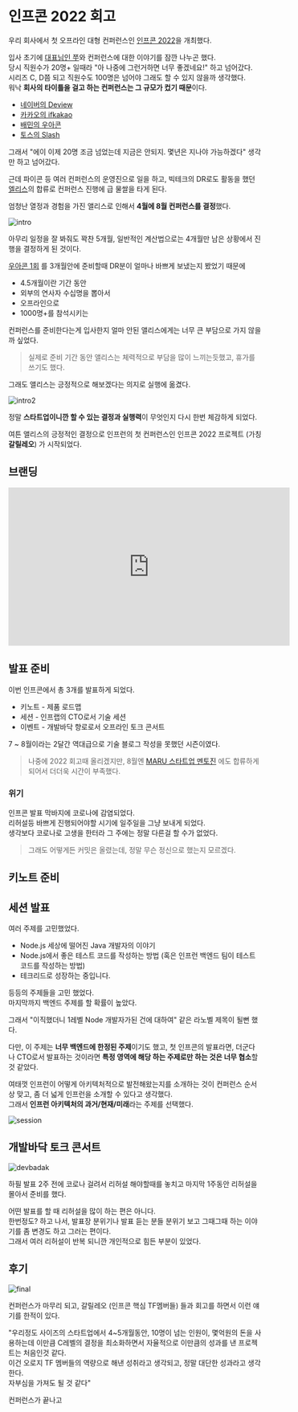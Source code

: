 # 인프콘 2022 회고

우리 회사에서 첫 오프라인 대형 컨퍼런스인 [인프콘 2022](https://infcon.day/)을 개최했다.  
  
입사 초기에 [대표님인 쭈](https://www.hyungjoo.me/category/startup/inflearn/)와 컨퍼런스에 대한 이야기를 잠깐 나누곤 했다.  
당시 직원수가 20명+ 일때라 "아 나중에 그런거하면 너무 좋겠네요!" 하고 넘어갔다.  
시리즈 C, D쯤 되고 직원수도 100명은 넘어야 그래도 할 수 있지 않을까 생각했다.  
워낙 **회사의 타이틀을 걸고 하는 컨퍼런스는 그 규모가 컸기 때문**이다.

* [네이버의 Deview](https://deview.kr/2021)
* [카카오의 ifkakao](https://if.kakao.com/)
* [배민의 우아콘](https://woowacon.com/)
* [토스의 Slash](https://toss.im/slash-21)

그래서 "에이 이제 20명 조금 넘었는데 지금은 안되지. 몇년은 지나야 가능하겠다" 생각만 하고 넘어갔다.  
  
근데 파이콘 등 여러 컨퍼런스의 운영진으로 일을 하고, 빅테크의 DR로도 활동을 했던 [엘리스](https://www.youtube.com/channel/UCjQkARPk6IB9CCaxFqSg1Zg)의 합류로 컨퍼런스 진행에 급 물쌀을 타게 된다.  
  
엄청난 열정과 경험을 가진 앨리스로 인해서 **4월에 8월 컨퍼런스를 결정**했다.  

![intro](./images/intro.png)

아무리 일정을 잘 봐줘도 꽉찬 5개월, 일반적인 계산법으로는 4개월만 남은 상황에서 진행을 결정하게 된 것이다.  
  
[우아콘 1회](https://www.youtube.com/watch?v=zMAX7g6rO_Y) 를 3개월안에 준비할때 DR분이 얼마나 바쁘게 보냈는지 봤었기 때문에 

* 4.5개월이란 기간 동안
* 외부의 연사자 수십명을 뽑아서
* 오프라인으로
* 1000명+를 참석시키는

컨퍼런스를 준비한다는게 입사한지 얼마 안된 앨리스에게는 너무 큰 부담으로 가지 않을까 싶었다.

> 실제로 준비 기간 동안 앨리스는 체력적으로 부담을 많이 느끼는듯했고, 휴가를 쓰기도 했다.

그래도 앨리스는 긍정적으로 해보겠다는 의지로 실행에 옮겼다.

![intro2](./images/intro2.png)

정말 **스타트업이니깐 할 수 있는 결정과 실행력**이 무엇인지 다시 한번 체감하게 되었다.  
  
여튼 앨리스의 긍정적인 결정으로 인프런의 첫 컨퍼런스인 인프콘 2022 프로젝트 (가칭 **갈릴레오**) 가 시작되었다.


## 브랜딩

<iframe width="560" height="315" src="https://www.youtube.com/embed/1aaDom_K9II" title="YouTube video player" frameborder="0" allow="accelerometer; autoplay; clipboard-write; encrypted-media; gyroscope; picture-in-picture" allowfullscreen></iframe>

## 발표 준비

이번 인프콘에서 총 3개를 발표하게 되었다.  

* 키노트 - 제품 로드맵
* 세션 - 인프랩의 CTO로서 기술 세션
* 이벤트 - 개발바닥 향로로서 오프라인 토크 콘서트

7 ~ 8월이라는 2달간 역대급으로 기술 블로그 작성을 못했던 시즌이였다.  

> 나중에 2022 회고때 올리겠지만, 8월엔 [MARU 스타트업 멘토진](https://maru.org/office/connect) 에도 합류하게 되어서 더더욱 시간이 부족했다.

### 위기

인프콘 발표 막바지에 코로나에 감염되었다.  
리허설등 바쁘게 진행되어야할 시기에 일주일을 그냥 보내게 되었다.  
생각보다 코로나로 고생을 한터라 그 주에는 정말 다른걸 할 수가 없었다.

> 그래도 어떻게든 커밋은 올렸는데, 정말 무슨 정신으로 했는지 모르겠다.


## 키노트 준비
## 세션 발표

여러 주제를 고민했었다.  

* Node.js 세상에 떨어진 Java 개발자의 이야기
* Node.js에서 좋은 테스트 코드를 작성하는 방법 (혹은 인프런 백엔드 팀이 테스트 코드를 작성하는 방법)
* 테크리드로 성장하는 중입니다.

등등의 주제들을 고민 했었다.  
마지막까지 백엔드 주제를 할 확률이 높았다.  
  
그래서 "이직했더니 1레벨 Node 개발자가된 건에 대하여" 같은 라노벨 제목이 될뻔 했다.  
  
다만, 이 주제는 **너무 백엔드에 한정된 주제**이기도 했고, 첫 인프콘의 발표라면, 더군다나 CTO로서 발표하는 것이라면 **특정 영역에 해당 하는 주제로만 하는 것은 너무 협소**할 것 같았다.  
  
여태껏 인프런이 어떻게 아키텍처적으로 발전해왔는지를 소개하는 것이 컨퍼런스 순서상 맞고, 좀 더 넓게 인프런을 소개할 수 있다고 생각했다.  
그래서 **인프런 아키텍처의 과거/현재/미래**라는 주제를 선택했다.  

![session](./images/session.png)
## 개발바닥 토크 콘서트

![devbadak](./images/devbadak.png)

하필 발표 2주 전에 코로나 걸려서 리허설 해야할때를 놓치고 마지막 1주동안 리허설을 몰아서 준비를 했다.  
  
어떤 발표를 할 때 리허설을 많이 하는 편은 아니다.  
한번정도? 하고 나서, 발표장 분위기나 발표 듣는 분들 분위기 보고 그때그때 하는 이야기를 좀 변경도 하고 그러는 편이다.  
그래서 여러 리허설이 반복 되니깐 개인적으로 힘든 부분이 있었다.  

## 후기

![final](./images/final.jpg)

컨퍼런스가 마무리 되고, 갈릴레오 (인프콘 핵심 TF멤버들) 들과 회고를 하면서 이런 얘기를 한적이 있다.  
  
"우리정도 사이즈의 스타트업에서 4~5개월동안, 10명이 넘는 인원이, 몇억원의 돈을 사용하는데 이만큼 C레벨의 결정을 최소화하면서 자율적으로 이만큼의 성과를 낸 프로젝트는 처음인것 같다.  
이건 오로지 TF 멤버들의 역량으로 해낸 성취라고 생각되고, 정말 대단한 성과라고 생각한다.  
자부심을 가져도 될 것 같다"  
  
컨퍼런스가 끝나고 


